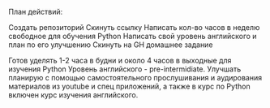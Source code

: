 План действий:

Создать репозиторий
Скинуть ссылку
Написать кол-во часов в неделю свободное для обучения Python
Написать свой уровень английского и план по его улучшению
Скинуть на GH домашнее задание



Готов уделять 1-2 часа в будни и около 4 часов в выходные для изучения Python
Уровень английского - pre-intermidiate. Улучшать планирую с помощью самостоятельного прослушивания и аудирования материалов из youtube и спец приложений, а также в курс по Python включен курс изучения английского.
